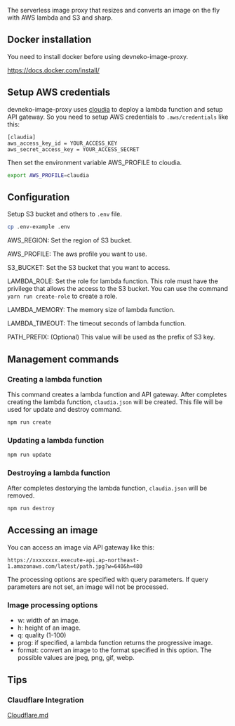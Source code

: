 The serverless image proxy that resizes and converts an image on the fly with AWS lambda and S3 and sharp.

## Docker installation

You need to install docker before using devneko-image-proxy.

https://docs.docker.com/install/

## Setup AWS credentials

devneko-image-proxy uses [cloudia](https://github.com/claudiajs/claudia) to deploy a lambda function and setup API gateway.
So you need to setup AWS credentials to `.aws/credentials` like this:

```
[claudia]
aws_access_key_id = YOUR_ACCESS_KEY
aws_secret_access_key = YOUR_ACCESS_SECRET
```

Then set the environment variable AWS_PROFILE to cloudia.

```bash
export AWS_PROFILE=claudia
```

## Configuration

Setup S3 bucket and others to `.env` file.

```bash
cp .env-example .env
```

AWS_REGION:
Set the region of S3 bucket.

AWS_PROFILE:
The aws profile you want to use.

S3_BUCKET:
Set the S3 bucket that you want to access.

LAMBDA_ROLE:
Set the role for lambda function.
This role must have the privilege that allows the access to the S3 bucket.
You can use the command `yarn run create-role` to create a role.

LAMBDA_MEMORY:
The memory size of lambda function.

LAMBDA_TIMEOUT:
The timeout seconds of lambda function.

PATH_PREFIX: (Optional)
This value will be used as the prefix of S3 key.

## Management commands

### Creating a lambda function

This command creates a lambda function and API gateway.
After completes creating the lambda function, `claudia.json` will be created.
This file will be used for update and destroy command.

```bash
npm run create
```

### Updating a lambda function

```bash
npm run update
```

### Destroying a lambda function

After completes destorying the lambda function, `claudia.json` will be removed.

```bash
npm run destroy
```

## Accessing an image

You can access an image via API gateway like this:

```
https://xxxxxxxx.execute-api.ap-northeast-1.amazonaws.com/latest/path.jpg?w=640&h=480
```

The processing options are specified with query parameters.
If query parameters are not set, an image will not be processed.

### Image processing options

 - w: width of an image.
 - h: height of an image.
 - q: quality (1-100)
 - prog: if specified, a lambda function returns the progressive image.
 - format: convert an image to the format specified in this option. The possible values are jpeg, png, gif, webp.

## Tips

### Claudflare Integration

[Cloudflare.md](https://github.com/dotneet/devneko-image-proxy/blob/master/Cloudflare.md)

